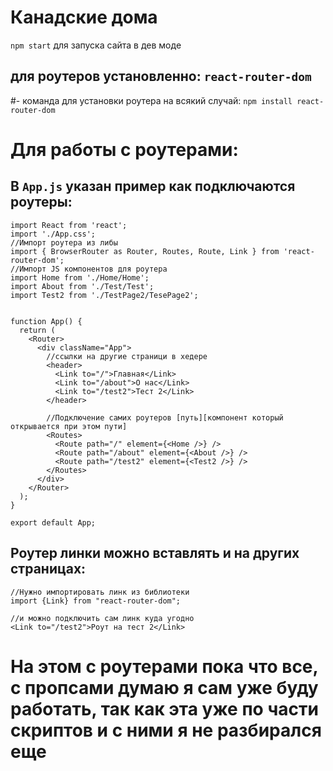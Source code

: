 # Канадские дома

`npm start` для запуска сайта в дев моде

## для роутеров установленно: `react-router-dom`
#- команда для установки  роутера на всякий случай: `npm install react-router-dom`

# Для работы с роутерами:
## В `App.js` указан пример как подключаются роутеры:
```
import React from 'react';
import './App.css';
//Импорт роутера из либы
import { BrowserRouter as Router, Routes, Route, Link } from 'react-router-dom';
//Импорт JS компонентов для роутера
import Home from './Home/Home';
import About from './Test/Test';
import Test2 from './TestPage2/TesePage2';


function App() {
  return (
    <Router>
      <div className="App">
        //ссылки на другие страници в хедере
        <header>
          <Link to="/">Главная</Link>
          <Link to="/about">О нас</Link>
          <Link to="/test2">Тест 2</Link>
        </header>

        //Подключение самих роутеров [путь][компонент который открывается при этом пути]
        <Routes>
          <Route path="/" element={<Home />} />
          <Route path="/about" element={<About />} />
          <Route path="/test2" element={<Test2 />} />
        </Routes>
      </div>
    </Router>
  );
}

export default App;
```

## Роутер линки можно вставлять и на других страницах:
```
//Нужно импортировать линк из библиотеки
import {Link} from "react-router-dom";

//и можно подключить сам линк куда угодно
<Link to="/test2">Роут на тест 2</Link>
```
# На этом с роутерами пока что все, с пропсами думаю я сам уже буду работать, так как эта уже по части скриптов и с ними я не разбирался еще
